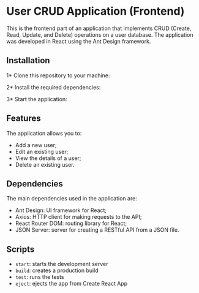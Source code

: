 # User CRUD Application (Frontend)

This is the frontend part of an application that implements CRUD (Create, Read, Update, and Delete) operations on a user database. The application was developed in React using the Ant Design framework.
                     

## Installation

1* Clone this repository to your machine:

2* Install the required dependencies:


3* Start the application:


## Features

The application allows you to:

* Add a new user;
* Edit an existing user;
* View the details of a user;
* Delete an existing user.


## Dependencies

The main dependencies used in the application are:

* Ant Design: UI framework for React;
* Axios: HTTP client for making requests to the API;
* React Router DOM: routing library for React;
* JSON Server: server for creating a RESTful API from a JSON file.

## Scripts

* `start`: starts the development server
* `build`: creates a production build
* `test`: runs the tests
* `eject`: ejects the app from Create React App




